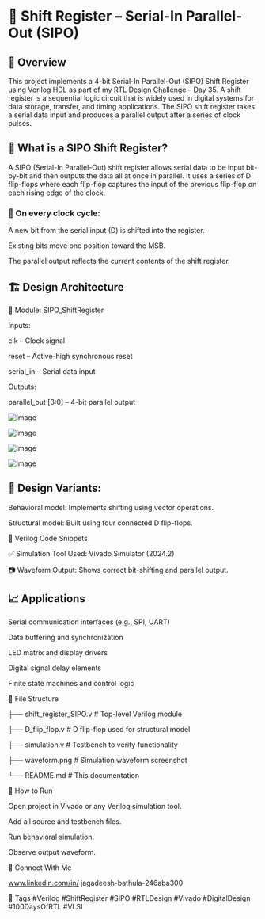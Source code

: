 # 🚀 Shift Register – Serial-In Parallel-Out (SIPO)

## 📌 Overview

This project implements a 4-bit Serial-In Parallel-Out (SIPO) Shift Register using Verilog HDL as part of my RTL Design Challenge – Day 35. A shift register is a sequential logic circuit that is widely used in digital systems for data storage, transfer, and timing applications. The SIPO shift register takes a serial data input and produces a parallel output after a series of clock pulses.

## 🧠 What is a SIPO Shift Register?

A SIPO (Serial-In Parallel-Out) shift register allows serial data to be input bit-by-bit and then outputs the data all at once in parallel. It uses a series of D flip-flops where each flip-flop captures the input of the previous flip-flop on each rising edge of the clock.

### 🔄 On every clock cycle:

A new bit from the serial input (D) is shifted into the register.

Existing bits move one position toward the MSB.

The parallel output reflects the current contents of the shift register.

## 🏗️ Design Architecture

🔸 Module: SIPO_ShiftRegister

Inputs:

clk – Clock signal

reset – Active-high synchronous reset

serial_in – Serial data input

Outputs:

parallel_out [3:0] – 4-bit parallel output 

![Image](https://github.com/user-attachments/assets/b9958d0b-bce8-407b-81ac-e9b678a9872f)

![Image](https://github.com/user-attachments/assets/8b372a64-a0cf-48a8-9fdc-90f0ad5d3863)



![Image](https://github.com/user-attachments/assets/38cc3b4a-5262-4fc6-b30d-f263acb12f09)

![Image](https://github.com/user-attachments/assets/4ca865ed-2d98-4a06-a132-db590cc827dd)

## 🧩 Design Variants:

Behavioral model: Implements shifting using vector operations.

Structural model: Built using four connected D flip-flops.

📄 Verilog Code Snippets




✅ Simulation Tool Used: Vivado Simulator (2024.2)

📷 Waveform Output: Shows correct bit-shifting and parallel output.

## 📈 Applications

Serial communication interfaces (e.g., SPI, UART)

Data buffering and synchronization

LED matrix and display drivers

Digital signal delay elements

Finite state machines and control logic

📂 File Structure


├── shift_register_SIPO.v       # Top-level Verilog module

├── D_flip_flop.v               # D flip-flop used for structural model

├── simulation.v                # Testbench to verify functionality

├── waveform.png                # Simulation waveform screenshot

└── README.md                   # This documentation

🏁 How to Run

Open project in Vivado or any Verilog simulation tool.

Add all source and testbench files.

Run behavioral simulation.

Observe output waveform.

🔗 Connect With Me

www.linkedin.com/in/
jagadeesh-bathula-246aba300


📌 Tags
#Verilog #ShiftRegister #SIPO #RTLDesign #Vivado #DigitalDesign #100DaysOfRTL #VLSI


